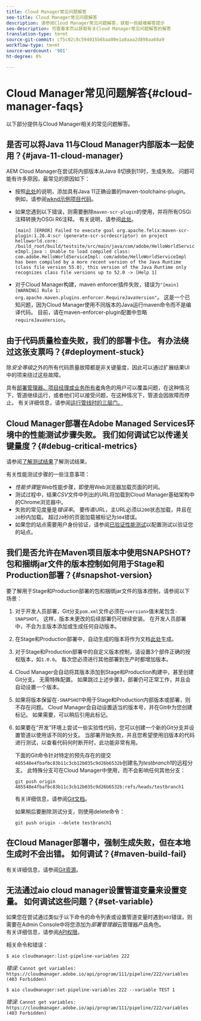 ```yaml
---
title: Cloud Manager常见问题解答
seo-title: Cloud Manager常见问题解答
description: 请参阅Cloud Manager常见问题解答，获取一些疑难解答提示
seo-description: 可查看本页以获取有关Cloud Manager常见问题解答的解答
translation-type: tm+mt
source-git-commit: cf5c02c8c594015b6baa00e1a8aaa2d898aa60a9
workflow-type: tm+mt
source-wordcount: '901'
ht-degree: 0%

---
```



# Cloud Manager常见问题解答{#cloud-manager-faqs}

以下部分提供与Cloud Manager相关的常见问题解答。

## 是否可以将Java 11与Cloud Manager内部版本一起使用？{#java-11-cloud-manager}

AEM Cloud Manager在尝试将内部版本从Java 8切换到11时，生成失败。 问题可能有许多原因，最常见的原因如下：

* 按照[此处](https://experienceleague.adobe.com/docs/experience-manager-cloud-manager/using/getting-started/create-application-project/using-the-wizard.html?lang=en#getting-started)的说明，添加具有Java 11正确设置的maven-toolchains-plugin。  例如，请参阅[wknd示例项目代码](https://github.com/adobe/aem-guides-wknd/commit/6cb5238cb6b932735dcf91b21b0d835ae3a7fe75)。

* 如果您遇到以下错误，则需要删除`maven-scr-plugin`的使用，并将所有OSGi注释转换为OSGi R6注释。 有关说明，请参阅[此处](https://cqdump.wordpress.com/2019/01/03/from-scr-annotations-to-osgi-annotations/)。

   `[main] [ERROR] Failed to execute goal org.apache.felix:maven-scr-plugin:1.26.4:scr (generate-scr-scrdescriptor) on project helloworld.core: /build_root/build/testsite/src/main/java/com/adobe/HelloWorldServiceImpl.java : Unable to load compiled class: com.adobe.HelloWorldServiceImpl: com/adobe/HelloWorldServiceImpl has been compiled by a more recent version of the Java Runtime (class file version 55.0), this version of the Java Runtime only recognizes class file versions up to 52.0 -> [Help 1]`

* 对于Cloud Manager构建，maven enforcer插件失败，错误为`"[main] [WARNING] Rule 1: org.apache.maven.plugins.enforcer.RequireJavaVersion"`。 这是一个已知问题，因为Cloud Manager使用不同版本的Java运行maven命令而不是编译代码。 目前，请在maven-enforcer-plugin配置中忽略`requireJavaVersion`。

## 由于代码质量检查失败，我们的部署卡住。 有办法绕过这张支票吗？{#deployment-stuck}

除&#x200B;*安全等级*&#x200B;之外的所有代码质量故障都是非关键量度，因此可以通过扩展结果UI中的项来绕过这些故障。

具有[部署管理器、项目经理或业务所有者](https://experienceleague.adobe.com/docs/experience-manager-cloud-manager/using/requirements/setting-up-users-and-roles.html?lang=en#requirements)角色的用户可以覆盖问题，在这种情况下，管道继续运行，或者他们可以接受问题，在这种情况下，管道会因故障而停止。  有关详细信息，请参阅[运行管线时的三层门。](https://experienceleague.adobe.com/docs/experience-manager-cloud-manager/using/how-to-use/understand-your-test-results.html?lang=en#how-to-use)

## Cloud Manager部署在Adobe Managed Services环境中的性能测试步骤失败。 我们如何调试它以传递关键量度？{#debug-critical-metrics}

请参阅[了解测试结果](https://experienceleague.adobe.com/docs/experience-manager-cloud-manager/using/how-to-use/understand-your-test-results.html?lang=en#how-to-use)了解测试结果。

有关性能测试步骤的一些注意事项：

* *性能步骤*&#x200B;是Web性能步骤，即使用Web浏览器加载页面的时间。
* 测试过程中，结果&#x200B;*CSV*&#x200B;文件中列出的URL将加载到Cloud Manager基础架构中的Chrome浏览器中。
* 失败的常见度量是&#x200B;*错误率*。 要传递URL，主URL必须以`200`状态加载，并且在`20`秒内加载。 超过`20`秒的页面加载被标记为`504`错误。
* 如果您的站点需要用户身份验证，请参阅[已验证性能测试](https://experienceleague.adobe.com/docs/experience-manager-cloud-manager/using/how-to-use/configuring-pipeline.html?lang=en#how-to-use)以配置测试以验证您的站点。

## 我们是否允许在Maven项目版本中使用SNAPSHOT? 包和捆绑jar文件的版本控制如何用于Stage和Production部署？{#snapshot-version}

要了解用于Stage和Production部署的包和捆绑jar文件的版本控制，请参阅以下场景：

1. 对于开发人员部署，Git分支`pom.xml`文件必须在`<version>`值末尾包含`-SNAPSHOT`。 这样，版本未更改的后续部署仍可继续安装。 在开发人员部署中，不会为主版本添加或生成任何自动版本。

1. 在Stage和Production部署中，自动生成的版本将作为文档[此处](https://experienceleague.adobe.com/docs/experience-manager-cloud-manager/using/managing-code/activating-maven-project.html?lang=en#managing-code)生成。

1. 对于Stage和Production部署中的自定义版本控制，请设置3个部件正确的授权版本，如`1.0.0`。 每次您必须进行其他部署到生产时都增加版本。

1. Cloud Manager会自动将其版本添加到Stage和Production构建中，甚至创建Git分支。 无需特殊配置。 如果跳过上述步骤3，部署仍可正常工作，并且会自动设置一个版本。

1. 如果将版本保留在`-SNAPSHOT`中用于Stage和Production内部版本或部署，则不存在问题。 Cloud Manager会自动设置适当的版本号，并在Git中为您创建标记。 如果需要，可以稍后引用此标记。

1. 如果要在“开发”环境上尝试一些实验性代码，您可以创建一个新的Git分支并设置管道以使用该不同的分支。 当部署开始失败，并且您希望使用旧版本的代码进行测试，以查看代码何时断开时，此功能非常有用。

   下面的Git命令针对特定的预先存在的提交`485548e4fbafbc83b11c3cb12b035c9d26b6532b`创建名为&#x200B;*testbranch1*&#x200B;的远程分支。  此特殊分支可在Cloud Manager中使用，而不会影响任何其他分支：

   `git push origin 485548e4fbafbc83b11c3cb12b035c9d26b6532b:refs/heads/testbranch1`

   有关详细信息，请参阅[Git文档](https://git-scm.com/book/en/v2/Git-Internals-Git-References)。

   如果稍后要删除测试分支，则使用delete命令：

   `git push origin --delete testbranch1`

## 在Cloud Manager部署中，强制生成失败，但在本地生成时不会出错。 如何调试？{#maven-build-fail}

有关详细信息，请参阅[Git资源](https://github.com/cqsupport/cloud-manager/blob/main/cm-build-step-fails.md)。

## 无法通过aio cloud manager设置管道变量来设置变量。 如何调试这些问题？{#set-variable}

如果您在尝试通过类似于以下命令的命令列表或设置管道变量时遇到`403`错误，则需要在Admin Console中将您添加为&#x200B;*部署管理器*&#x200B;云管理器产品角色。\
有关详细信息，请参阅[API权限](https://www.adobe.io/apis/experiencecloud/cloud-manager/docs.html#!AdobeDocs/cloudmanager-api-docs/master/permissions.md)。

相关命令和错误：

`$ aio cloudmanager:list-pipeline-variables 222`

*错误*:  `Cannot get variables: https://cloudmanager.adobe.io/api/program/111/pipeline/222/variables (403 Forbidden)`

`$ aio cloudmanager:set-pipeline-variables 222 --variable TEST 1`

*错误*:  `Cannot get variables: https://cloudmanager.adobe.io/api/program/111/pipeline/222/variables (403 Forbidden)`
